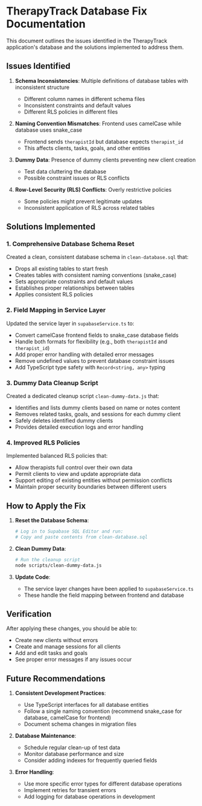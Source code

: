# TherapyTrack Database Fix Documentation

This document outlines the issues identified in the TherapyTrack application's database and the solutions implemented to address them.

## Issues Identified

1. **Schema Inconsistencies**: Multiple definitions of database tables with inconsistent structure
   - Different column names in different schema files
   - Inconsistent constraints and default values
   - Different RLS policies in different files

2. **Naming Convention Mismatches**: Frontend uses camelCase while database uses snake_case
   - Frontend sends `therapistId` but database expects `therapist_id`
   - This affects clients, tasks, goals, and other entities

3. **Dummy Data**: Presence of dummy clients preventing new client creation
   - Test data cluttering the database
   - Possible constraint issues or RLS conflicts

4. **Row-Level Security (RLS) Conflicts**: Overly restrictive policies
   - Some policies might prevent legitimate updates
   - Inconsistent application of RLS across related tables

## Solutions Implemented

### 1. Comprehensive Database Schema Reset

Created a clean, consistent database schema in `clean-database.sql` that:
- Drops all existing tables to start fresh
- Creates tables with consistent naming conventions (snake_case)
- Sets appropriate constraints and default values
- Establishes proper relationships between tables
- Applies consistent RLS policies

### 2. Field Mapping in Service Layer

Updated the service layer in `supabaseService.ts` to:
- Convert camelCase frontend fields to snake_case database fields
- Handle both formats for flexibility (e.g., both `therapistId` and `therapist_id`)
- Add proper error handling with detailed error messages
- Remove undefined values to prevent database constraint issues
- Add TypeScript type safety with `Record<string, any>` typing

### 3. Dummy Data Cleanup Script

Created a dedicated cleanup script `clean-dummy-data.js` that:
- Identifies and lists dummy clients based on name or notes content
- Removes related tasks, goals, and sessions for each dummy client
- Safely deletes identified dummy clients
- Provides detailed execution logs and error handling

### 4. Improved RLS Policies

Implemented balanced RLS policies that:
- Allow therapists full control over their own data
- Permit clients to view and update appropriate data
- Support editing of existing entities without permission conflicts
- Maintain proper security boundaries between different users

## How to Apply the Fix

1. **Reset the Database Schema**:
   ```bash
   # Log in to Supabase SQL Editor and run:
   # Copy and paste contents from clean-database.sql
   ```

2. **Clean Dummy Data**:
   ```bash
   # Run the cleanup script
   node scripts/clean-dummy-data.js
   ```

3. **Update Code**:
   - The service layer changes have been applied to `supabaseService.ts`
   - These handle the field mapping between frontend and database

## Verification

After applying these changes, you should be able to:
- Create new clients without errors
- Create and manage sessions for all clients
- Add and edit tasks and goals
- See proper error messages if any issues occur

## Future Recommendations

1. **Consistent Development Practices**:
   - Use TypeScript interfaces for all database entities
   - Follow a single naming convention (recommend snake_case for database, camelCase for frontend)
   - Document schema changes in migration files

2. **Database Maintenance**:
   - Schedule regular clean-up of test data
   - Monitor database performance and size
   - Consider adding indexes for frequently queried fields

3. **Error Handling**:
   - Use more specific error types for different database operations
   - Implement retries for transient errors
   - Add logging for database operations in development 